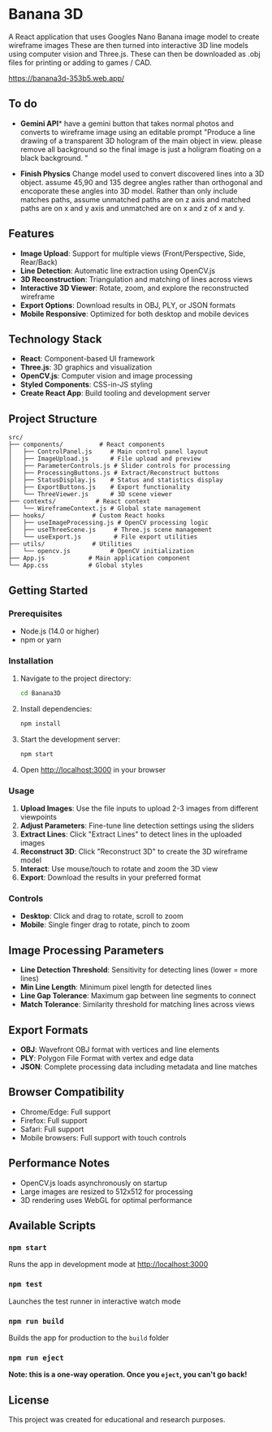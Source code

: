 # Banana 3D

A React application that uses Googles Nano Banana image model to create wireframe images
These are then turned into interactive 3D line models using computer vision and Three.js.
These can then be downloaded as .obj files for printing or adding to games / CAD.


https://banana3d-353b5.web.app/

## To do
- **Gemini API*** have a gemini button that takes normal photos and converts to wireframe image using an editable prompt "Produce a line drawing of a transparent 3D hologram of the main object in view. please remove all background so the final image is just a holigram floating on a black background. " 

- **Finish Physics** Change model used to convert discovered lines into a 3D object. assume 45,90 and 135 degree angles rather than orthogonal and encoporate these angles into 3D model.
Rather than only include matches paths, assume unmatched paths are on z axis and matched paths are on x and y axis and unmatched are on x and z of x and y.

## Features

- **Image Upload**: Support for multiple views (Front/Perspective, Side, Rear/Back)
- **Line Detection**: Automatic line extraction using OpenCV.js
- **3D Reconstruction**: Triangulation and matching of lines across views
- **Interactive 3D Viewer**: Rotate, zoom, and explore the reconstructed wireframe
- **Export Options**: Download results in OBJ, PLY, or JSON formats
- **Mobile Responsive**: Optimized for both desktop and mobile devices

## Technology Stack

- **React**: Component-based UI framework
- **Three.js**: 3D graphics and visualization
- **OpenCV.js**: Computer vision and image processing
- **Styled Components**: CSS-in-JS styling
- **Create React App**: Build tooling and development server

## Project Structure

```
src/
├── components/          # React components
│   ├── ControlPanel.js     # Main control panel layout
│   ├── ImageUpload.js      # File upload and preview
│   ├── ParameterControls.js # Slider controls for processing
│   ├── ProcessingButtons.js # Extract/Reconstruct buttons
│   ├── StatusDisplay.js    # Status and statistics display
│   ├── ExportButtons.js    # Export functionality
│   └── ThreeViewer.js      # 3D scene viewer
├── contexts/           # React context
│   └── WireframeContext.js # Global state management
├── hooks/             # Custom React hooks
│   ├── useImageProcessing.js # OpenCV processing logic
│   ├── useThreeScene.js     # Three.js scene management
│   └── useExport.js         # File export utilities
├── utils/             # Utilities
│   └── opencv.js           # OpenCV initialization
├── App.js            # Main application component
└── App.css           # Global styles
```

## Getting Started

### Prerequisites

- Node.js (14.0 or higher)
- npm or yarn

### Installation

1. Navigate to the project directory:
   ```bash
   cd Banana3D
   ```

2. Install dependencies:
   ```bash
   npm install
   ```

3. Start the development server:
   ```bash
   npm start
   ```

4. Open [http://localhost:3000](http://localhost:3000) in your browser

### Usage

1. **Upload Images**: Use the file inputs to upload 2-3 images from different viewpoints
2. **Adjust Parameters**: Fine-tune line detection settings using the sliders
3. **Extract Lines**: Click "Extract Lines" to detect lines in the uploaded images
4. **Reconstruct 3D**: Click "Reconstruct 3D" to create the 3D wireframe model
5. **Interact**: Use mouse/touch to rotate and zoom the 3D view
6. **Export**: Download the results in your preferred format

### Controls

- **Desktop**: Click and drag to rotate, scroll to zoom
- **Mobile**: Single finger drag to rotate, pinch to zoom

## Image Processing Parameters

- **Line Detection Threshold**: Sensitivity for detecting lines (lower = more lines)
- **Min Line Length**: Minimum pixel length for detected lines
- **Line Gap Tolerance**: Maximum gap between line segments to connect
- **Match Tolerance**: Similarity threshold for matching lines across views

## Export Formats

- **OBJ**: Wavefront OBJ format with vertices and line elements
- **PLY**: Polygon File Format with vertex and edge data
- **JSON**: Complete processing data including metadata and line matches

## Browser Compatibility

- Chrome/Edge: Full support
- Firefox: Full support
- Safari: Full support
- Mobile browsers: Full support with touch controls

## Performance Notes

- OpenCV.js loads asynchronously on startup
- Large images are resized to 512x512 for processing
- 3D rendering uses WebGL for optimal performance

## Available Scripts

### `npm start`
Runs the app in development mode at [http://localhost:3000](http://localhost:3000)

### `npm test`
Launches the test runner in interactive watch mode

### `npm run build`
Builds the app for production to the `build` folder

### `npm run eject`
**Note: this is a one-way operation. Once you `eject`, you can't go back!**

## License

This project was created for educational and research purposes.
